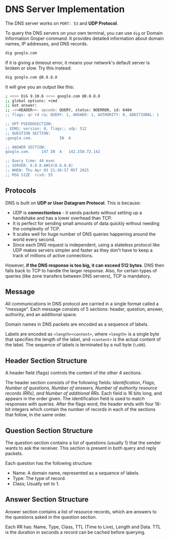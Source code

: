 # DNS Server Implementation

The DNS server works on `PORT: 53` and **UDP Protocol**.

To query the DNS servers on your own terminal, you can use `dig` or Domain Information Groper command. It provides detailed information about domain names, IP addresses, and DNS records.

```bash
dig google.com
```

If it is giving a timeout error, it means your network's default server is broken or slow. Try this instead:

```bash
dig google.com @8.8.8.8
```

It will give you an output like this:

```bash
; <<>> DiG 9.10.6 <<>> google.com @8.8.8.8
;; global options: +cmd
;; Got answer:
;; ->>HEADER<<- opcode: QUERY, status: NOERROR, id: 6484
;; flags: qr rd ra; QUERY: 1, ANSWER: 1, AUTHORITY: 0, ADDITIONAL: 1

;; OPT PSEUDOSECTION:
; EDNS: version: 0, flags:; udp: 512
;; QUESTION SECTION:
;google.com.			IN	A

;; ANSWER SECTION:
google.com.		147	IN	A	142.250.72.142

;; Query time: 44 msec
;; SERVER: 8.8.8.8#53(8.8.8.8)
;; WHEN: Thu Apr 03 21:36:57 MST 2025
;; MSG SIZE  rcvd: 55
```

## Protocols

DNS is built on **UDP or User Datagram Protocol**. This is because:

- UDP is **connectionless** - it sends packets without setting up a handshake and has a lower overhead than TCP.
- It is perfect for sending small amounts of data quickly without needing the complexity of TCP.
- It scales well for huge number of DNS queries happening around the world every second.
- Since each DNS request is independent, using a stateless protocol like UDP makes servers simpler and faster as they don't have to keep a track of millions of active connections.

However, **if the DNS response is too big, it can exceed 512 bytes**. DNS then falls back to TCP to handle the larger response. Also, for certain types of queries (like zone transfers between DNS servers), TCP is mandatory.

## Message

All communications in DNS protocol are carried in a single format called a "message". Each message consists of 5 sections: header, question, answer, authority, and an additional space.

Domain names in DNS packets are encoded as a sequence of labels.

Labels are encoded as `<length><content>`, where `<length>` is a single byte that specifies the length of the label, and `<content>` is the actual content of the label. The sequence of labels is terminated by a null byte (`\x00`).

## Header Section Structure

A header field (flags) controls the content of the other 4 sections.

The header section consists of the following fields: _Identification, Flags, Number of questions, Number of answers, Number of authority resource records (RRs), and Number of additional RRs_. Each field is 16 bits long, and appears in the order given. The identification field is used to match responses with queries. After the flags word, the header ends with four 16-bit integers which contain the number of records in each of the sections that follow, in the same order.

## Question Section Structure

The question section contains a list of questions (usually 1) that the sender wants to ask the receiver. This section is present in both query and reply packets.

Each question has the following structure:

- Name: A domain name, represented as a sequence of labels.
- Type: The type of record.
- Class; Usually set to 1.

## Answer Section Structure

Answer section contains a list of resource records, which are answers to the questions asked in the question section.

Each RR has: Name, Type, Class, TTL (Time to Live), Length and Data. TTL is the duration in seconds a record can be cached before querying.
